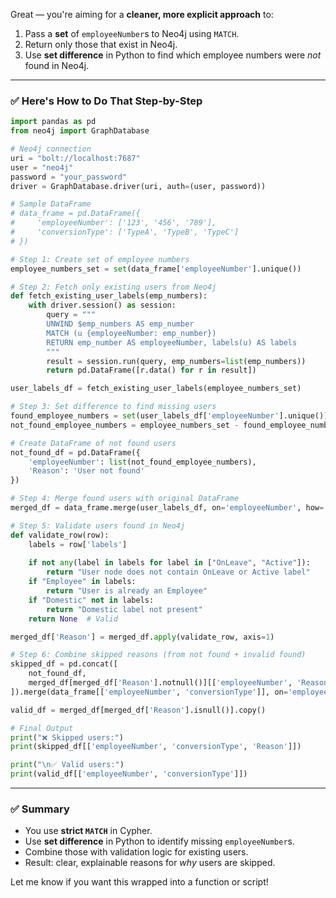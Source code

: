 Great — you're aiming for a **cleaner, more explicit approach** to:

1. Pass a **set** of `employeeNumber`s to Neo4j using `MATCH`.
2. Return only those that exist in Neo4j.
3. Use **set difference** in Python to find which employee numbers were *not* found in Neo4j.

---

### ✅ Here's How to Do That Step-by-Step

```python
import pandas as pd
from neo4j import GraphDatabase

# Neo4j connection
uri = "bolt://localhost:7687"
user = "neo4j"
password = "your_password"
driver = GraphDatabase.driver(uri, auth=(user, password))

# Sample DataFrame
# data_frame = pd.DataFrame({
#     'employeeNumber': ['123', '456', '789'],
#     'conversionType': ['TypeA', 'TypeB', 'TypeC']
# })

# Step 1: Create set of employee numbers
employee_numbers_set = set(data_frame['employeeNumber'].unique())

# Step 2: Fetch only existing users from Neo4j
def fetch_existing_user_labels(emp_numbers):
    with driver.session() as session:
        query = """
        UNWIND $emp_numbers AS emp_number
        MATCH (u {employeeNumber: emp_number})
        RETURN emp_number AS employeeNumber, labels(u) AS labels
        """
        result = session.run(query, emp_numbers=list(emp_numbers))
        return pd.DataFrame([r.data() for r in result])

user_labels_df = fetch_existing_user_labels(employee_numbers_set)

# Step 3: Set difference to find missing users
found_employee_numbers = set(user_labels_df['employeeNumber'].unique())
not_found_employee_numbers = employee_numbers_set - found_employee_numbers

# Create DataFrame of not found users
not_found_df = pd.DataFrame({
    'employeeNumber': list(not_found_employee_numbers),
    'Reason': 'User not found'
})

# Step 4: Merge found users with original DataFrame
merged_df = data_frame.merge(user_labels_df, on='employeeNumber', how='inner')

# Step 5: Validate users found in Neo4j
def validate_row(row):
    labels = row['labels']
    
    if not any(label in labels for label in ["OnLeave", "Active"]):
        return "User node does not contain OnLeave or Active label"
    if "Employee" in labels:
        return "User is already an Employee"
    if "Domestic" not in labels:
        return "Domestic label not present"
    return None  # Valid

merged_df['Reason'] = merged_df.apply(validate_row, axis=1)

# Step 6: Combine skipped reasons (from not found + invalid found)
skipped_df = pd.concat([
    not_found_df,
    merged_df[merged_df['Reason'].notnull()][['employeeNumber', 'Reason']]
]).merge(data_frame[['employeeNumber', 'conversionType']], on='employeeNumber', how='left')

valid_df = merged_df[merged_df['Reason'].isnull()].copy()

# Final Output
print("❌ Skipped users:")
print(skipped_df[['employeeNumber', 'conversionType', 'Reason']])

print("\n✅ Valid users:")
print(valid_df[['employeeNumber', 'conversionType']])
```

---

### ✅ Summary

* You use **strict `MATCH`** in Cypher.
* Use **set difference** in Python to identify missing `employeeNumber`s.
* Combine those with validation logic for existing users.
* Result: clear, explainable reasons for *why* users are skipped.

Let me know if you want this wrapped into a function or script!
